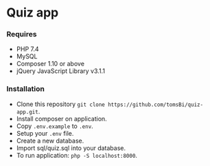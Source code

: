 # Quiz app

### Requires
* PHP 7.4
* MySQL
* Composer 1.10 or above
* jQuery JavaScript Library v3.1.1

### Installation
* Clone this repository `git clone https://github.com/tomsBi/quiz-app.git`.
* Install composer on application.
* Copy `.env.example` to `.env`.
* Setup your `.env` file.
* Create a new database.
* Import sql/quiz.sql into your database.
* To run application: `php -S localhost:8000`.
